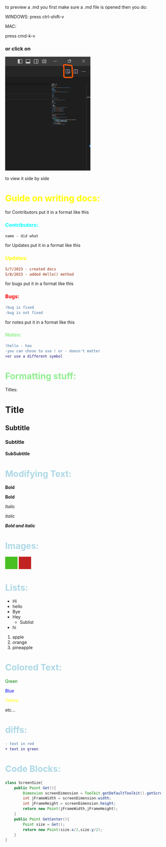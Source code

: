 to preview a .md you first make sure a .md file is opened then you do:

WINDOWS:
press ctrl-shift-v 

MAC:

press cmd-k-v

### or click on

![PlaceHolder](/Documents/Images/Here.png)

to view it side by side
# <span style="color:yellow;">Guide on writing docs:</span>
for Contributors put it in a format like this
### <span style="color:cyan;">Contributors:</span>
```diff
name - did what 
```

for Updates put it in a format like this

### <span style="color:yellow;">Updates:</span>
```diff
5/7/2023 - created docs
5/8/2023 - added Hello() method
```
for bugs put it in a format like this
### <span style="color:red;">Bugs:</span>
```diff
!bug is fixed
-bug is not fixed
```
for notes put it in a format like this
### <span style="color:lightgreen;">Notes:</span>
```diff
!hello - hao
-you can chose to use ! or - doesn't matter 
>or use a different symbol 
```
# <span style="color:lightgreen;">Formatting stuff:</span>
Titles:
# Title
## Subtitle
### Subtitle
#### SubSubtitle 

# <span style="color:lightblue;">Modifying Text:</span>

**Bold**

__Bold__

*Italic*

_italic_

_**Bold and italic**_
<!--comments these would not show up in the preview-->
# <span style="color:lightblue;">Images:</span>

![green](/Documents/Images/green.jpg)
![red](/Documents/Images/red.jpg)

# <span style="color:lightblue;">Lists:</span>
* Hi
* hello
* Bye
* Hey
    * Sublist
* hi 
 
1. apple
2. orange
3. pineapple

# <span style="color:lightblue;">Colored Text:</span>

<span style="color:Green;">Green</span>

<span style="color:Blue;">Blue</span>

<span style="color:Yellow;">Yellow</span>

etc...


# <span style="color:lightblue;">diffs:</span>
```diff
- text in red
+ text in green
```
# <span style="color:lightblue;">Code Blocks:</span>
```java
class ScreenSize{
    public Point Get(){
        Dimension screenDimension = Toolkit.getDefaultToolkit().getScreenSize();
        int jFrameWidth = screenDimension.width;
        int jFrameHeight = screenDimension.height;
        return new Point(jFrameWidth,jFrameHeight);
    }
    public Point GetCenter(){
        Point size = Get();
        return new Point(size.x/2,size.y/2);
    }
}
```
